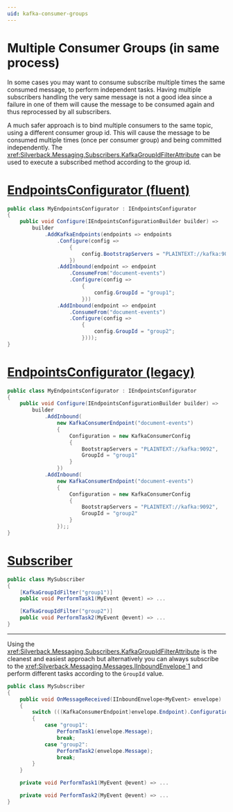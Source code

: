 ```yaml
---
uid: kafka-consumer-groups
---
```


# Multiple Consumer Groups (in same process)

In some cases you may want to consume subscribe multiple times the same consumed message, to perform independent tasks. Having multiple subscribers handling the very same message is not a good idea since a failure in one of them will cause the message to be consumed again and thus reprocessed by all subscribers.

A much safer approach is to bind multiple consumers to the same topic, using a different consumer group id. This will cause the message to be consumed multiple times (once per consumer group) and being committed independently. The <xref:Silverback.Messaging.Subscribers.KafkaGroupIdFilterAttribute> can be used to execute a subscribed method according to the group id.

# [EndpointsConfigurator (fluent)](#tab/groups-fluent)
```csharp
public class MyEndpointsConfigurator : IEndpointsConfigurator
{
    public void Configure(IEndpointsConfigurationBuilder builder) =>
        builder
            .AddKafkaEndpoints(endpoints => endpoints
                .Configure(config => 
                    {
                        config.BootstrapServers = "PLAINTEXT://kafka:9092"; 
                    })
                .AddInbound(endpoint => endpoint
                    .ConsumeFrom("document-events")
                    .Configure(config =>
                        {
                            config.GroupId = "group1";
                        }))
                .AddInbound(endpoint => endpoint
                    .ConsumeFrom("document-events")
                    .Configure(config =>
                        {
                            config.GroupId = "group2";
                        })));
}
```
# [EndpointsConfigurator (legacy)](#tab/groups-legacy)
```csharp
public class MyEndpointsConfigurator : IEndpointsConfigurator
{
    public void Configure(IEndpointsConfigurationBuilder builder) =>
        builder
            .AddInbound(
                new KafkaConsumerEndpoint("document-events")
                {
                    Configuration = new KafkaConsumerConfig
                    {
                        BootstrapServers = "PLAINTEXT://kafka:9092",
                        GroupId = "group1"
                    }
                })
            .AddInbound(
                new KafkaConsumerEndpoint("document-events")
                {
                    Configuration = new KafkaConsumerConfig
                    {
                        BootstrapServers = "PLAINTEXT://kafka:9092",
                        GroupId = "group2"
                    }
                });;
}
```
# [Subscriber](#tab/groups-subscriber)
```csharp
public class MySubscriber
{
    [KafkaGroupIdFilter("group1")]
    public void PerformTask1(MyEvent @event) => ...

    [KafkaGroupIdFilter("group2")]
    public void PerformTask2(MyEvent @event) => ...
}
```
***

Using the <xref:Silverback.Messaging.Subscribers.KafkaGroupIdFilterAttribute> is the cleanest and easiest approach but alternatively you can always subscribe to the <xref:Silverback.Messaging.Messages.IInboundEnvelope`1> and perform different tasks according to the `GroupId` value.

```csharp
public class MySubscriber
{
    public void OnMessageReceived(IInboundEnvelope<MyEvent> envelope)
    {
        switch (((KafkaConsumerEndpoint)envelope.Endpoint).Configuration.GroupId)
        {
            case "group1":
                PerformTask1(envelope.Message);
                break;
            case "group2":
                PerformTask2(envelope.Message);
                break;
        }
    }

    private void PerformTask1(MyEvent @event) => ...

    private void PerformTask2(MyEvent @event) => ...
}
```

